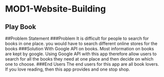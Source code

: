 # MOD1-Website-Building
## Play Book
##Problem Statement
###Problem
It is difficult for people to search for books in one place. you would have to search different online stores for the books
###Solution
With Google API on books. Most information on books are kept by google. Using Google API with this app therefore allow users to search for all the books they need at one place and then decide on which one to choose.
###End Users
The end users for this app are all book lovers. 
If you love reading, then this app provides and one stop shop.



